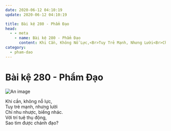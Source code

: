 ```yaml
---
date: 2020-06-12 04:10:19
update: 2020-06-12 04:10:19

title: Bài kệ 280 - Phẩm Đạo
head:
  - - meta
    - name: Bài kệ 280 - Phẩm Đạo
      content: Khi Cần, Không Nỗ Lực,<Br>Tuy Trẻ Mạnh, Nhưng Lười<Br>Chí Nhu Nhược, Biếng Nhác.<Br>Với Trí Tuệ Thụ Động,<Br>Sao Tìm Được Chánh Đạo?<Br>
category:
  - pham-dao
---
```


# Bài kệ 280 - Phẩm Đạo

![An image](/img/pham-dao/pham-dao-280.jpg)

Khi cần, không nỗ lực,<br>Tuy trẻ mạnh, nhưng lười<br>Chí nhu nhược, biếng nhác.<br>Với trí tuệ thụ động,<br>Sao tìm được chánh đạo?<br>
